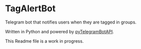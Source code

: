 # TagAlertBot
Telegram bot that notifies users when they are tagged in groups.

Written in Python and powered by <a href="https://github.com/eternnoir/pyTelegramBotAPI">pyTelegramBotAPI</a>.

This Readme file is a work in progress.
